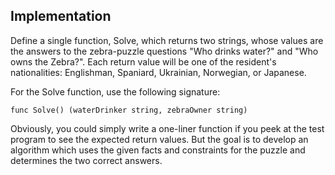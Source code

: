 ## Implementation

Define a single function, Solve, which returns two strings,
whose values are the answers to the zebra-puzzle questions
"Who drinks water?" and "Who owns the Zebra?".
Each return value will be one of the resident's nationalities:
Englishman, Spaniard, Ukrainian, Norwegian, or Japanese.

For the Solve function, use the following signature:

```
func Solve() (waterDrinker string, zebraOwner string)
```

Obviously, you could simply write a one-liner function
if you peek at the test program to see the expected return values.
But the goal is to develop an algorithm which uses
the given facts and constraints for the puzzle
and determines the two correct answers.

